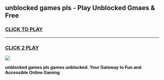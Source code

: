 
## unblocked games pls - Play Unblocked Gmaes & Free
<h3>
<a href="https://news.freeplayer.one?title=unblocked_games_pls&ref=16F">CLICK TO PLAY</a></h3>
<hr>

<h3>
<a href="https://news.freeplayer.one?title=unblocked_games_pls&ref=16F">CLICK 2 PLAY</a>
  
</h3>

<a href="https://news.freeplayer.one?title=unblocked_games_pls&ref=16F/"><img src="https://clearcache.store/games.png"></a>


**unblocked games pls games unblocked: Your Gateway to Fun and Accessible Online Gaming**
